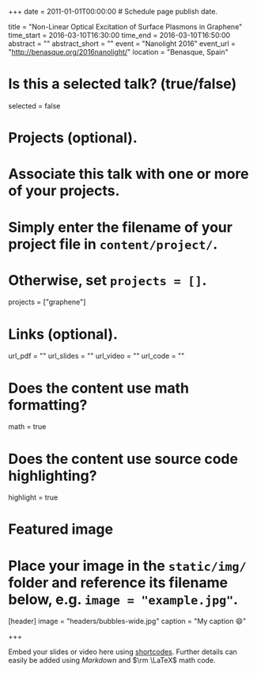 +++
date = 2011-01-01T00:00:00  # Schedule page publish date.

title = "Non-Linear Optical Excitation of Surface Plasmons in Graphene"
time_start = 2016-03-10T16:30:00
time_end = 2016-03-10T16:50:00
abstract = ""
abstract_short = ""
event = "Nanolight 2016"
event_url = "http://benasque.org/2016nanolight/"
location = "Benasque, Spain"

# Is this a selected talk? (true/false)
selected = false

# Projects (optional).
#   Associate this talk with one or more of your projects.
#   Simply enter the filename of your project file in `content/project/`.
#   Otherwise, set `projects = []`.
projects = ["graphene"]

# Links (optional).
url_pdf = ""
url_slides = ""
url_video = ""
url_code = ""

# Does the content use math formatting?
math = true

# Does the content use source code highlighting?
highlight = true

# Featured image
# Place your image in the `static/img/` folder and reference its filename below, e.g. `image = "example.jpg"`.
[header]
image = "headers/bubbles-wide.jpg"
caption = "My caption :smile:"

+++

Embed your slides or video here using [shortcodes](https://sourcethemes.com/academic/post/writing-markdown-latex/). Further details can easily be added using *Markdown* and $\rm \LaTeX$ math code.
